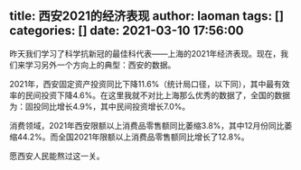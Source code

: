 title: 西安2021的经济表现
author: laoman
tags: []
categories: []
date: 2021-03-10 17:56:00
---
昨天我们学习了科学抗新冠的最佳科代表——上海的2021年经济表现。现在，我们来学习另外一个方向上的典型：西安的数据。
<!-- more-->

2021年，西安固定资产投资同比下降11.6%（统计局口径，以下同），其中最有效率的民间投资下降4.6%。在这里我就不对比上海那么优秀的数据了，全国的数据为：固投同比增长4.9%，其中民间投资增长7.0%。







消费领域，2021年西安限额以上消费品零售额同比萎缩3.8%，其中12月份同比萎缩44.2%。而全国2021年限额以上消费品零售额同比增长了12.8%。





愿西安人民能熬过这一关。